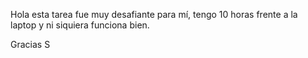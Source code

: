Hola esta tarea fue muy desafiante para mí, tengo 10 horas frente a la laptop y ni siquiera funciona bien.

Gracias S